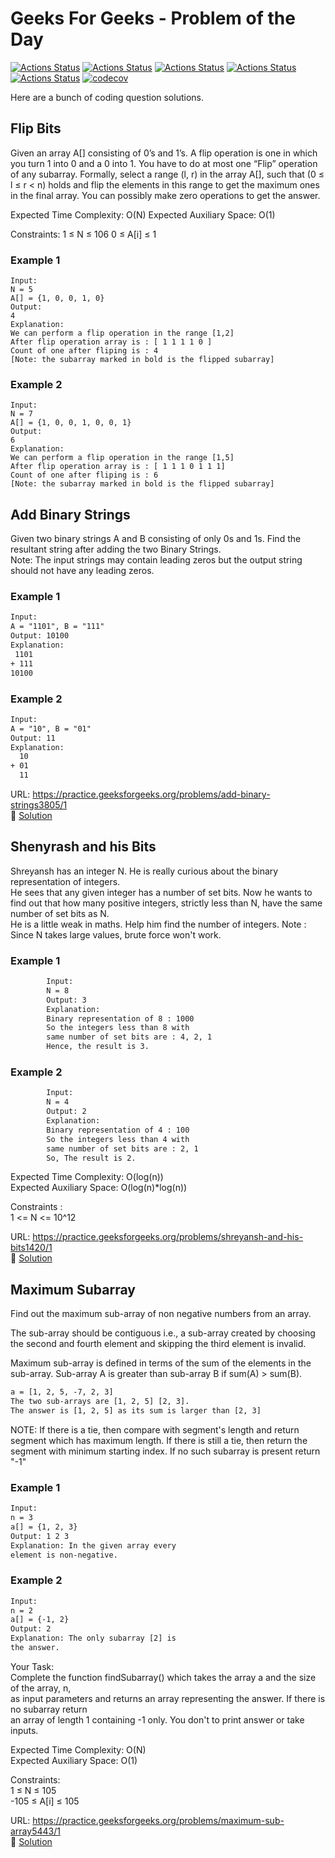 # Geeks For Geeks - Problem of the Day

[![Actions Status](https://github.com/LevyMatan/Geeks4Geeks/workflows/MacOS/badge.svg)](https://github.com/LevyMatan/Geeks4Geeks/actions)
[![Actions Status](https://github.com/LevyMatan/Geeks4Geeks/workflows/Windows/badge.svg)](https://github.com/LevyMatan/Geeks4Geeks/actions)
[![Actions Status](https://github.com/LevyMatan/Geeks4Geeks/workflows/Ubuntu/badge.svg)](https://github.com/LevyMatan/Geeks4Geeks/actions)
[![Actions Status](https://github.com/LevyMatan/Geeks4Geeks/workflows/Style/badge.svg)](https://github.com/LevyMatan/Geeks4Geeks/actions)
[![Actions Status](https://github.com/LevyMatan/Geeks4Geeks/workflows/Install/badge.svg)](https://github.com/LevyMatan/Geeks4Geeks/actions)
[![codecov](https://codecov.io/gh/LevyMatan/Geeks4Geeks/branch/master/graph/badge.svg)](https://codecov.io/gh/LevyMatan/Geeks4Geeks)

Here are a bunch of coding question solutions.
## Flip Bits

Given an array A[] consisting of 0’s and 1’s. A flip operation is one in which you turn 1 into 0 and a 0 into 1. You have to do at most one “Flip” operation of any subarray. Formally, select a range (l, r) in the array A[], such that (0 ≤ l ≤ r < n) holds and flip the elements in this range to get the maximum ones in the final array. You can possibly make zero operations to get the answer.

Expected Time Complexity: O(N)
Expected Auxiliary Space: O(1)

Constraints:
1 ≤ N ≤ 106
0 ≤ A[i] ≤ 1

### Example 1

```
Input:
N = 5
A[] = {1, 0, 0, 1, 0} 
Output:
4
Explanation:
We can perform a flip operation in the range [1,2]
After flip operation array is : [ 1 1 1 1 0 ]
Count of one after fliping is : 4
[Note: the subarray marked in bold is the flipped subarray]
```

### Example 2

```
Input:
N = 7
A[] = {1, 0, 0, 1, 0, 0, 1}
Output:
6
Explanation:
We can perform a flip operation in the range [1,5]
After flip operation array is : [ 1 1 1 0 1 1 1]
Count of one after fliping is : 6
[Note: the subarray marked in bold is the flipped subarray]
```
## Add Binary Strings

Given two binary strings A and B consisting of only 0s and 1s.
Find the resultant string after adding the two Binary Strings.  
Note: The input strings may contain leading zeros but the output
string should not have any leading zeros.

### Example 1

```txt
Input:
A = "1101", B = "111"
Output: 10100
Explanation:
 1101
+ 111
10100
```

### Example 2

```txt
Input:
A = "10", B = "01"
Output: 11
Explanation:
  10
+ 01
  11
```

URL: <https://practice.geeksforgeeks.org/problems/add-binary-strings3805/1>  
:rocket: [Solution](/source/add_binary_strings.cpp)

## Shenyrash and his Bits

Shreyansh has an integer N.
He is really curious about the binary representation of integers.  
He sees that any given integer has a number of set bits.
Now he wants to find out that how many positive integers,
strictly less than N, have the same number of set bits as N.  
He is a little weak in maths. Help him find the number of integers.
Note : Since N takes large values, brute force won't work.  

### Example 1

```txt
        Input:
        N = 8
        Output: 3
        Explanation:
        Binary representation of 8 : 1000
        So the integers less than 8 with
        same number of set bits are : 4, 2, 1
        Hence, the result is 3.
```

### Example 2

```txt
        Input:
        N = 4
        Output: 2
        Explanation:
        Binary representation of 4 : 100
        So the integers less than 4 with
        same number of set bits are : 2, 1
        So, The result is 2.
```

Expected Time Complexity: O(log(n))  
Expected Auxiliary Space: O(log(n)*log(n))  

Constraints :  
1 <= N <= 10^12  

URL: <https://practice.geeksforgeeks.org/problems/shreyansh-and-his-bits1420/1>  
:rocket: [Solution](/source/shenyrash_and_his_bits.cpp)

## Maximum Subarray

Find out the maximum sub-array of non negative numbers from an array.

The sub-array should be contiguous i.e., a sub-array created by choosing the second and
fourth element and skipping the third element is invalid.

Maximum sub-array is defined in terms of the sum of the elements in the sub-array.
Sub-array A is greater than sub-array B if sum(A) > sum(B).

```txt
a = [1, 2, 5, -7, 2, 3]
The two sub-arrays are [1, 2, 5] [2, 3].
The answer is [1, 2, 5] as its sum is larger than [2, 3]
```

NOTE: If there is a tie, then compare with segment's length and return segment which has
maximum length. If there is still a tie, then return the segment with minimum starting index. If
no such subarray is present return "-1"

### Example 1

```txt
Input:
n = 3
a[] = {1, 2, 3}
Output: 1 2 3
Explanation: In the given array every
element is non-negative.
```

### Example 2

```txt
Input:
n = 2
a[] = {-1, 2}
Output: 2
Explanation: The only subarray [2] is
the answer.
```

Your Task:  
Complete the function findSubarray() which takes the array a and the size of the array, n,  
as input parameters and returns an array representing the answer. If there is no subarray return  
an array of length 1 containing -1 only. You don't to print answer or take inputs.  

Expected Time Complexity: O(N)  
Expected Auxiliary Space: O(1)  

Constraints:  
1 ≤ N ≤ 105  
-105 ≤ A[i] ≤ 105  

URL: <https://practice.geeksforgeeks.org/problems/maximum-sub-array5443/1>  
:rocket: [Solution](/source/maximum_sub_array.cpp)
